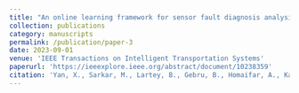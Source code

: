 ```yaml
---
title: "An online learning framework for sensor fault diagnosis analysis in autonomous cars"
collection: publications
category: manuscripts
permalink: /publication/paper-3
date: 2023-09-01
venue: 'IEEE Transactions on Intelligent Transportation Systems'
paperurl: 'https://ieeexplore.ieee.org/abstract/document/10238359'
citation: 'Yan, X., Sarkar, M., Lartey, B., Gebru, B., Homaifar, A., Karimoddini, A., & Tunstel, E. (2023). An online learning framework for sensor fault diagnosis analysis in autonomous cars. IEEE Transactions on Intelligent Transportation Systems.'
---
```

